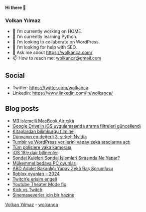 #### Hi there 👋

### Volkan Yılmaz

- 🔭 I’m currently working on HOME.
- 🌱 I’m currently learning Python.
- 👯 I’m looking to collaborate on WordPress.
- 🤔 I’m looking for help with SEO.
- 💬 Ask me about https://wolkanca.com/
- 📫 How to reach me: wolkanca@gmail.com

## Social
- Twitter: https://twitter.com/wolkanca
- Linkedin: https://www.linkedin.com/in/wolkanca/



## Blog posts
<!-- BLOG-POST-LIST:START -->
- [M3 işlemcili MacBook Air çıktı](https://wolkanca.com/m3-islemcili-macbook-air-cikti/)
- [Google Drive’ın iOS uygulamasında arama filtreleri güncellendi](https://wolkanca.com/google-drivein-ios-uygulamasinda-arama-filtreleri-guncellendi/)
- [Kitaplardan bilimkurgu filmine](https://wolkanca.com/kitaplardan-bilimkurgu-filmine/)
- [Dünyanın en değerli 3. şirketi Nvidia](https://wolkanca.com/dunyanin-en-degerli-3-sirketi-nvidia/)
- [Tumblr ve WordPress verilerini yapay zeka araçlarına açtı](https://wolkanca.com/tumblr-ve-wordpress-verilerini-yapay-zeka-araclarina-acti/)
- [Tüm polislere yaka kamerası](https://wolkanca.com/tum-polislere-yaka-kamerasi/)
- [iOS 18’e dair bilinenler](https://wolkanca.com/ios-18e-dair-bilinenler/)
- [Sondaj Kuleleri Sondaj İşlemleri Sırasında Ne Yapar?](https://wolkanca.com/sondaj-kuleleri-sondaj-islemleri-sirasinda-ne-yapar/)
- [Mükemmel bedava PC oyunları](https://wolkanca.com/mukemmel-bedava-pc-oyunlari/)
- [ABD Adalet Bakanlığı Yapay Zekâ Baş Sorumlusu](https://wolkanca.com/abd-adalet-bakanligi-yapay-zeka-bas-sorumlusu/)
- [Roblox oyunları – 2024](https://wolkanca.com/roblox-oyunlari-2024/)
- [Twitch’e erişim engeli](https://wolkanca.com/twitche-erisim-engeli/)
- [Youtube Theater Mode fix](https://wolkanca.com/youtube-theater-mode-fix/)
- [Kick vs Twitch](https://wolkanca.com/kick-vs-twitch/)
- [Sinemaseverler için bir hazine](https://wolkanca.com/sinemaseverler-icin-bir-hazine/)
<!-- BLOG-POST-LIST:END -->


[Volkan Yılmaz](https://volkanyilmaz.com.tr/) - [wolkanca](https://wolkanca.com/)
